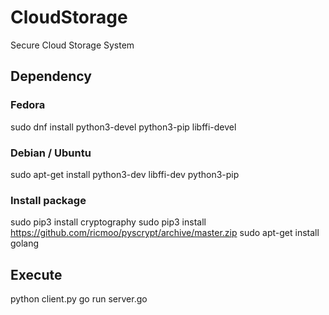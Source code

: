# CloudStorage
Secure Cloud Storage System

## Dependency
### Fedora
sudo dnf install python3-devel python3-pip libffi-devel

### Debian / Ubuntu
sudo apt-get install python3-dev libffi-dev python3-pip

### Install package
sudo pip3 install cryptography
sudo pip3 install https://github.com/ricmoo/pyscrypt/archive/master.zip
sudo apt-get install golang

## Execute
python client.py
go run server.go
